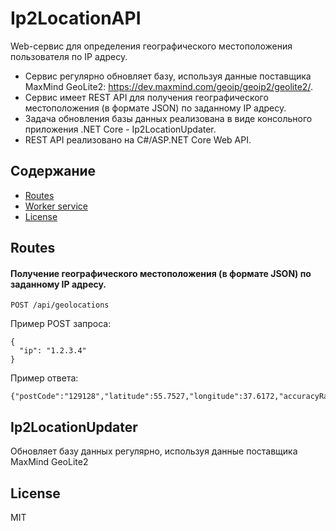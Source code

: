 # Ip2LocationAPI
Web-сервис для определения географического местоположения пользователя по IP адресу.
*	Сервис регулярно обновляет базу, используя данные поставщика MaxMind GeoLite2: https://dev.maxmind.com/geoip/geoip2/geolite2/.
*	Сервис имеет REST API для получения географического местоположения (в формате JSON) по заданному IP адресу.
* Задача обновления базы данных реализована в виде консольного приложения .NET Core - Ip2LocationUpdater.
*	REST API реализовано на C#/ASP.NET Core Web API.


## Содержание

<!-- toc --> 
- [Routes](#routes)
- [Worker service](#worker-service)
- [License](#license)
<!-- tocstop -->
 
## Routes

#### Получение географического местоположения (в формате JSON) по заданному IP адресу.
```
POST /api/geolocations
```
Пример POST запроса:
```
{
  "ip": "1.2.3.4"
}
```
Пример ответа:
```
{"postCode":"129128","latitude":55.7527,"longitude":37.6172,"accuracyRadius":1000}
```
## Ip2LocationUpdater
Обновляет базу данных регулярно, используя данные поставщика MaxMind GeoLite2 

## License
MIT

